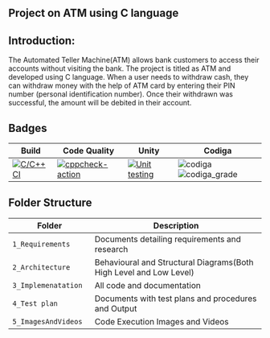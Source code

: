 ## Project on ATM using C language
## Introduction:

 The Automated Teller Machine(ATM) allows bank customers to access their accounts without visiting the bank. The project is titled as ATM  and developed using C language.
 When a user needs to withdraw cash, they can withdraw money with the help of ATM card by  entering their PIN number (personal identification number). Once their withdrawn was successful, the amount will be debited in their account.

## Badges

Build | Code Quality | Unity | Codiga
------|----------|-------|--------------
[![C/C++ CI](https://github.com/siddharth11801843/M1_ATM/actions/workflows/c-build.yml/badge.svg)](https://github.com/siddharth11801843/M1_ATM/actions/workflows/c-build.yml) | [![cppcheck-action](https://github.com/siddharth11801843/M1_ATM/actions/workflows/cppcheck.yml/badge.svg)](https://github.com/siddharth11801843/M1_ATM/actions/workflows/cppcheck.yml) | [![Unit testing](https://github.com/siddharth11801843/M1_ATM/actions/workflows/unit-test.yml/badge.svg)](https://github.com/siddharth11801843/M1_ATM/actions/workflows/unit-test.yml) | ![codiga](https://api.codiga.io/project/32463/score/svg)   ![codiga_grade](https://api.codiga.io/project/32463/status/svg)

## Folder Structure
Folder                   | Description
-------------------------| -----------------------------------------
`1_Requirements`         | Documents detailing requirements and research
`2_Architecture     `         | Behavioural and Structural Diagrams(Both High Level and Low Level)
`3_Implemenatation `     | All code and documentation
`4_Test plan     `       | Documents with test plans and procedures and Output
`5_ImagesAndVideos`      | Code Execution Images and Videos
